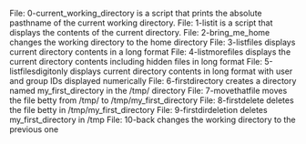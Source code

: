 File: 0-current_working_directory is a script that prints the absolute pasthname of the current working directory.
File: 1-listit is a script that displays the contents of the current directory.
File: 2-bring_me_home changes the working directory to the home directory
File: 3-listfiles displays current directory contents in a long format
File: 4-listmorefiles displays the current directory contents including hidden files in long format
File: 5-listfilesdigitonly displays current directory contents in long format with user and group IDs displayed numerically
File: 6-firstdirectory creates a directory named my_first_directory in the /tmp/ directory
File: 7-movethatfile moves the file betty from /tmp/ to /tmp/my_first_directory
File: 8-firstdelete deletes the file betty in /tmp/my_first_directory
File: 9-firstdirdeletion deletes my_first_directory in /tmp
File: 10-back changes the working directory to the previous one
